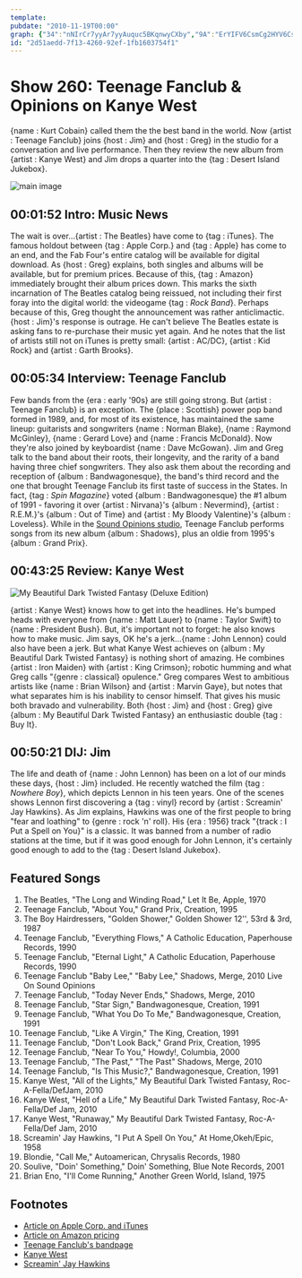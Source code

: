 ```yaml
---
template: 
pubdate: "2010-11-19T00:00"
graph: {"34":"nNIrCr7yyAr7yyAuquc5BKqnwyCXby","9A":"ErYIFV6CsmCg2HYV6CsmV6CsmjYmRlV6CsmwJUClV6Csmh2Qut2ZJgaV6CsmGXph1V6Csm8eLeLV6CsmV6Csmr2iuNcMUYpg8cEO4srM49mLjGWehKDgv9gw","20D":"BAy8PBME9aBAy8PdUIiMBAy8PWIgpp97qipBAy8PBAy8Px70TK97qipx70TK97qipX6cfd97qipBHm1G","2BX":"a6ipKiMx41X6cfdYnxfITuK72YnxfIYnxfIqYVo9"}
id: "2d51aedd-7f13-4260-92ef-1fb1603754f1"
---
```






# Show 260: Teenage Fanclub & Opinions on Kanye West

{name : Kurt Cobain} called them the the best band in the world. Now {artist : Teenage Fanclub} joins {host : Jim} and {host : Greg} in the studio for a conversation and live performance. Then they review the new album from {artist : Kanye West} and Jim drops a quarter into the {tag : Desert Island Jukebox}.

![main image](https://static.soundopinions.org/images/2011/teenagefanclub.jpg)



## 00:01:52 Intro: Music News

The wait is over...{artist : The Beatles} have come to {tag : iTunes}. The famous holdout between {tag : Apple Corp.} and {tag : Apple} has come to an end, and the Fab Four's entire catalog will be available for digital download. As {host : Greg} explains, both singles and albums will be available, but for premium prices. Because of this, {tag : Amazon} immediately brought their album prices down. This marks the sixth incarnation of The Beatles catalog being reissued, not including their first foray into the digital world: the videogame {tag : *Rock Band*}. Perhaps because of this, Greg thought the announcement was rather anticlimactic. {host : Jim}'s response is outrage. He can't believe The Beatles estate is asking fans to re-purchase their music yet again. And he notes that the list of artists still not on iTunes is pretty small: {artist : AC/DC}, {artist : Kid Rock} and {artist : Garth Brooks}.



## 00:05:34 Interview: Teenage Fanclub

Few bands from the {era : early '90s} are still going strong. But {artist : Teenage Fanclub} is an exception. The {place : Scottish} power pop band formed in 1989, and, for most of its existence, has maintained the same lineup: guitarists and songwriters {name : Norman Blake}, {name : Raymond McGinley}, {name : Gerard Love} and {name : Francis McDonald}. Now they're also joined by keyboardist {name : Dave McGowan}. Jim and Greg talk to the band about their roots, their longevity, and the rarity of a band having three chief songwriters. They also ask them about the recording and reception of {album : Bandwagonesque}, the band's third record and the one that brought Teenage Fanclub its first taste of success in the States. In fact, {tag : *Spin Magazine*} voted {album : Bandwagonesque} the #1 album of 1991 - favoring it over {artist : Nirvana}'s {album : Nevermind}, {artist : R.E.M.}'s {album : Out of Time} and {artist : My Bloody Valentine}'s {album : Loveless}. While in the [Sound Opinions studio](https://www.flickr.com/photos/soundopinions/sets/72157625026243409/), Teenage Fanclub performs songs from its new album {album : Shadows}, plus an oldie from 1995's {album : Grand Prix}.



## 00:43:25 Review: Kanye West

![My Beautiful Dark Twisted Fantasy (Deluxe Edition)](https://static.soundopinions.org/assets/260/20D0.jpg)

{artist : Kanye West} knows how to get into the headlines. He's bumped heads with everyone from {name : Matt Lauer} to {name : Taylor Swift} to {name : President Bush}. But, it's important not to forget: he also knows how to make music. Jim says, OK he's a jerk...{name : John Lennon} could also have been a jerk. But what Kanye West achieves on {album : My Beautiful Dark Twisted Fantasy} is nothing short of amazing. He combines {artist : Iron Maiden} with {artist : King Crimson}; robotic humming and what Greg calls "{genre : classical} opulence." Greg compares West to ambitious artists like {name : Brian Wilson} and {artist : Marvin Gaye}, but notes that what separates him is his inability to censor himself. That gives his music both bravado and vulnerability. Both {host : Jim} and {host : Greg} give {album : My Beautiful Dark Twisted Fantasy} an enthusiastic double {tag : Buy It}.



## 00:50:21 DIJ: Jim

The life and death of {name : John Lennon} has been on a lot of our minds these days, {host : Jim} included. He recently watched the film {tag : *Nowhere Boy*}, which depicts Lennon in his teen years. One of the scenes shows Lennon first discovering a {tag : vinyl} record by {artist : Screamin' Jay Hawkins}. As Jim explains, Hawkins was one of the first people to bring "fear and loathing" to {genre : rock 'n' roll}. His {era : 1956} track "{track : I Put a Spell on You}" is a classic. It was banned from a number of radio stations at the time, but if it was good enough for John Lennon, it's certainly good enough to add to the {tag : Desert Island Jukebox}.



## Featured Songs

1. The Beatles, "The Long and Winding Road," Let It Be, Apple, 1970
2. Teenage Fanclub, "About You," Grand Prix, Creation, 1995
3. The Boy Hairdressers, "Golden Shower," Golden Shower 12'', 53rd & 3rd, 1987
4. Teenage Fanclub, "Everything Flows," A Catholic Education, Paperhouse Records, 1990
5. Teenage Fanclub, "Eternal Light," A Catholic Education, Paperhouse Records, 1990
6. Teenage Fanclub "Baby Lee," "Baby Lee," Shadows, Merge, 2010 Live On Sound Opinions
7. Teenage Fanclub, "Today Never Ends," Shadows, Merge, 2010
8. Teenage Fanclub, "Star Sign," Bandwagonesque, Creation, 1991
9. Teenage Fanclub, "What You Do To Me," Bandwagonesque, Creation, 1991
10. Teenage Fanclub, "Like A Virgin," The King, Creation, 1991
11. Teenage Fanclub, "Don't Look Back," Grand Prix, Creation, 1995
12. Teenage Fanclub, "Near To You," Howdy!, Columbia, 2000
13. Teenage Fanclub, "The Past," "The Past" Shadows, Merge, 2010
14. Teenage Fanclub, "Is This Music?," Bandwagonesque, Creation, 1991
15. Kanye West, "All of the Lights," My Beautiful Dark Twisted Fantasy, Roc-A-Fella/DefJam, 2010
16. Kanye West, "Hell of a Life," My Beautiful Dark Twisted Fantasy, Roc-A-Fella/Def Jam, 2010
17. Kanye West, "Runaway," My Beautiful Dark Twisted Fantasy, Roc-A-Fella/Def Jam, 2010
18. Screamin' Jay Hawkins, "I Put A Spell On You," At Home,Okeh/Epic, 1958
19. Blondie, "Call Me," Autoamerican, Chrysalis Records, 1980
20. Soulive, "Doin' Something," Doin' Something, Blue Note Records, 2001
21. Brian Eno, "I'll Come Running," Another Green World, Island, 1975



## Footnotes

- [Article on Apple Corp. and iTunes](http://www.washingtonpost.com/wp-dyn/content/article/2010/11/16/AR2010111606950.html)
- [Article on Amazon pricing](http://www.techflash.com/seattle/2010/11/amazon-starts-beatles-price-war-with.html)
- [Teenage Fanclub's bandpage](http://www.teenagefanclub.com/)
- [Kanye West](http://www.kanyewest.com/)
- [Screamin' Jay Hawkins](http://www.allmusic.com/artist/screamin-jay-hawkins-p85200)